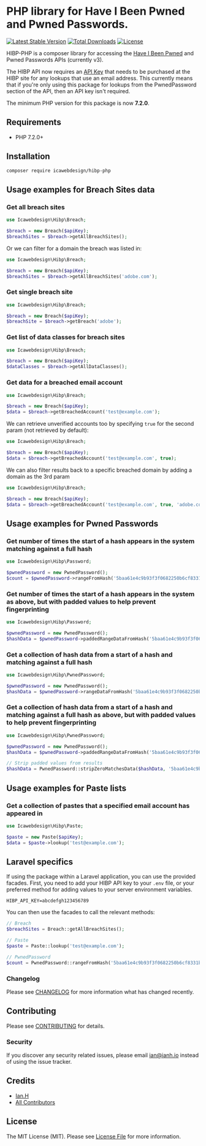 # PHP library for Have I Been Pwned and Pwned Passwords.

[![Latest Stable Version](https://poser.pugx.org/icawebdesign/hibp-php/version)](https://packagist.org/packages/icawebdesign/hibp-php)
[![Total Downloads](https://poser.pugx.org/icawebdesign/hibp-php/downloads)](https://packagist.org/packages/icawebdesign/hibp-php)
[![License](https://poser.pugx.org/icawebdesign/hibp-php/license)](https://packagist.org/packages/icawebdesign/hibp-php)

HIBP-PHP is a composer library for accessing the [Have I Been Pwned](https://haveibeenpwned.com) and Pwned Passwords APIs (currently v3).

The HIBP API now requires an [API Key](https://haveibeenpwned.com/API/Key) that needs to be purchased at the HIBP site for any lookups that use an email address. This currently means that if you're only using this package for lookups from the PwnedPassword section of the API, then an API key isn't required.

The minimum PHP version for this package is now **7.2.0**.

## Requirements

* PHP 7.2.0+

## Installation
```bash
composer require icawebdesign/hibp-php
```

## Usage examples for Breach Sites data

### Get all breach sites
```php
use Icawebdesign\Hibp\Breach;

$breach = new Breach($apiKey);
$breachSites = $breach->getAllBreachSites();
```

Or we can filter for a domain the breach was listed in:

```php
use Icawebdesign\Hibp\Breach;

$breach = new Breach($apiKey);
$breachSites = $breach->getAllBreachSites('adobe.com');
```

### Get single breach site
```php
use Icawebdesign\Hibp\Breach;

$breach = new Breach($apiKey);
$breachSite = $breach->getBreach('adobe');
```

### Get list of data classes for breach sites
```php
use Icawebdesign\Hibp\Breach;

$breach = new Breach($apiKey);
$dataClasses = $breach->getAllDataClasses();
```

### Get data for a breached email account
```php
use Icawebdesign\Hibp\Breach;

$breach = new Breach($apiKey);
$data = $breach->getBreachedAccount('test@example.com');
```

We can retrieve unverified accounts too by specifying `true` for the second param (not retrieved by default):

```php
use Icawebdesign\Hibp\Breach;

$breach = new Breach($apiKey);
$data = $breach->getBreachedAccount('test@example.com', true);
```

We can also filter results back to a specific breached domain by adding a domain as the 3rd param

```php
use Icawebdesign\Hibp\Breach;

$breach = new Breach($apiKey);
$data = $breach->getBreachedAccount('test@example.com', true, 'adobe.com');
```

## Usage examples for Pwned Passwords

### Get number of times the start of a hash appears in the system matching against a full hash
```php
use Icawebdesign\Hibp\Password;

$pwnedPassword = new PwnedPassword();
$count = $pwnedPassword->rangeFromHash('5baa61e4c9b93f3f0682250b6cf8331b7ee68fd8');
```

### Get number of times the start of a hash appears in the system as above, but with padded values to help prevent fingerprinting
```php
use Icawebdesign\Hibp\Password;

$pwnedPassword = new PwnedPassword();
$hashData = $pwnedPassword->paddedRangeDataFromHash('5baa61e4c9b93f3f0682250b6cf8331b7ee68fd8');
```

### Get a collection of hash data from a start of a hash and matching against a full hash
```php
use Icawebdesign\Hibp\PwnedPassword;

$pwnedPassword = new PwnedPassword();
$hashData = $pwnedPassword->rangeDataFromHash('5baa61e4c9b93f3f0682250b6cf8331b7ee68fd8');
```

### Get a collection of hash data from a start of a hash and matching against a full hash as above, but with padded values to help prevent fingerprinting
```php
use Icawebdesign\Hibp\PwnedPassword;

$pwnedPassword = new PwnedPassword();
$hashData = $pwnedPassword->paddedRangeDataFromHash('5baa61e4c9b93f3f0682250b6cf8331b7ee68fd8');

// Strip padded values from results
$hashData = PwnedPassword::stripZeroMatchesData($hashData, '5baa61e4c9b93f3f0682250b6cf8331b7ee68fd8');
```

## Usage examples for Paste lists

### Get a collection of pastes that a specified email account has appeared in
```php
use Icawebdesign\Hibp\Paste;

$paste = new Paste($apiKey);
$data = $paste->lookup('test@example.com');
```

## Laravel specifics
If using the package within a Laravel application, you can use the provided facades.
First, you need to add your HIBP API key to your `.env` file, or your preferred method for adding values to your server environment variables.

```
HIBP_API_KEY=abcdefgh123456789
```

You can then use the facades to call the relevant methods:

```php
// Breach
$breachSites = Breach::getAllBreachSites();

// Paste
$paste = Paste::lookup('test@example.com');

// PwnedPassword
$count = PwnedPassword::rangeFromHash('5baa61e4c9b93f3f0682250b6cf8331b7ee68fd8');
```

### Changelog

Please see [CHANGELOG](CHANGELOG.md) for more information what has changed recently.

## Contributing

Please see [CONTRIBUTING](CONTRIBUTING.md) for details.

### Security

If you discover any security related issues, please email ian@ianh.io instead of using the issue tracker.

## Credits

- [Ian.H](https://github.com/icawebdesign)
- [All Contributors](../../contributors)

## License

The MIT License (MIT). Please see [License File](LICENSE) for more information.
